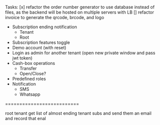 ﻿Tasks:
[x] refactor the order number generator to use database instead of files, as the backend will be hosted on multiple servers with LB
[] refactor invoice to generate the qrcode, brcode, and logo
- Subscription ending notification
  - Tenant
  - Root
- Subscription features toggle
- Demo account (with reset)
- Login as admin for another tenant (open new private window and pass jwt token)
- Cash-box operations
  - Transfer
  - Open/Close?
- Predefined roles
- Notification
  - SMS
  - Whatsapp



==========================


root tenant get list of almost ending tenant subs and send them an email and record that enal